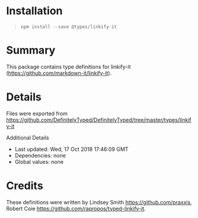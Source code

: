 # Installation
> `npm install --save @types/linkify-it`

# Summary
This package contains type definitions for linkify-it (https://github.com/markdown-it/linkify-it).

# Details
Files were exported from https://github.com/DefinitelyTyped/DefinitelyTyped/tree/master/types/linkify-it

Additional Details
 * Last updated: Wed, 17 Oct 2018 17:46:09 GMT
 * Dependencies: none
 * Global values: none

# Credits
These definitions were written by Lindsey Smith <https://github.com/praxxis>, Robert Coie <https://github.com/rapropos/typed-linkify-it>.
